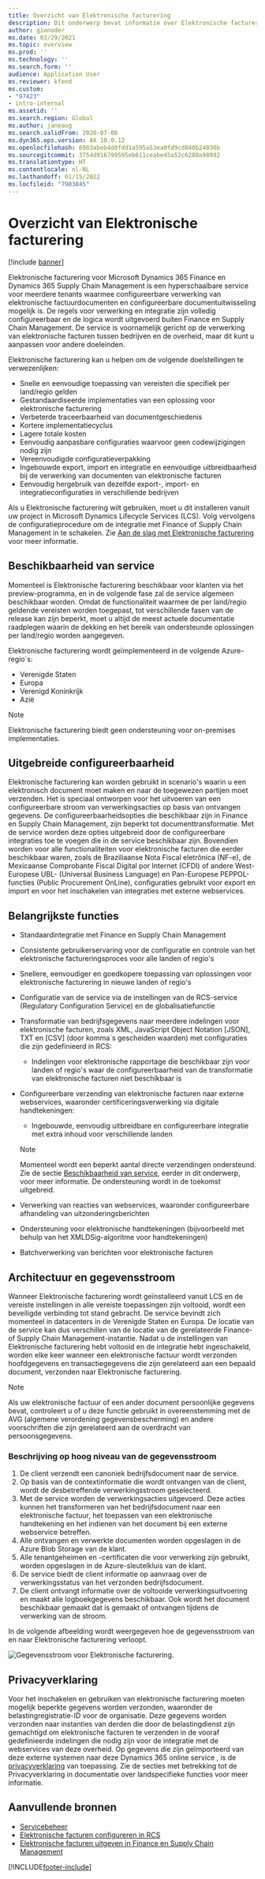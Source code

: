 ```yaml
---
title: Overzicht van Elektronische facturering
description: Dit onderwerp bevat informatie over Elektronische facturering in Microsoft Dynamics 365 Finance en Dynamics 365 Supply Chain Management.
author: gionoder
ms.date: 03/29/2021
ms.topic: overview
ms.prod: ''
ms.technology: ''
ms.search.form: ''
audience: Application User
ms.reviewer: kfend
ms.custom:
- "97423"
- intro-internal
ms.assetid: ''
ms.search.region: Global
ms.author: janeaug
ms.search.validFrom: 2020-07-08
ms.dyn365.ops.version: AX 10.0.12
ms.openlocfilehash: 6983abeb4d0fdd1a595a53ea0fd9cd840b24030b
ms.sourcegitcommit: 3754d916799595eb611ceabe45a52c6280a98992
ms.translationtype: HT
ms.contentlocale: nl-NL
ms.lasthandoff: 01/15/2022
ms.locfileid: "7983845"
---
```

# <a name="electronic-invoicing-overview"></a>Overzicht van Elektronische facturering

[!include [banner](../includes/banner.md)]

Elektronische facturering voor Microsoft Dynamics 365 Finance en Dynamics 365 Supply Chain Management is een hyperschaalbare service voor meerdere tenants waarmee configureerbare verwerking van elektronische factuurdocumenten en configureerbare documentuitwisseling mogelijk is. De regels voor verwerking en integratie zijn volledig configureerbaar en de logica wordt uitgevoerd buiten Finance en Supply Chain Management. De service is voornamelijk gericht op de verwerking van elektronische facturen tussen bedrijven en de overheid, maar dit kunt u aanpassen voor andere doeleinden.

Elektronische facturering kan u helpen om de volgende doelstellingen te verwezenlijken:

- Snelle en eenvoudige toepassing van vereisten die specifiek per land/regio gelden
- Gestandaardiseerde implementaties van een oplossing voor elektronische facturering
- Verbeterde traceerbaarheid van documentgeschiedenis
- Kortere implementatiecyclus
- Lagere totale kosten
- Eenvoudig aanpasbare configuraties waarvoor geen codewijzigingen nodig zijn
- Vereenvoudigde configuratieverpakking
- Ingebouwde export, import en integratie en eenvoudige uitbreidbaarheid bij de verwerking van documenten van elektronische facturen
- Eenvoudig hergebruik van dezelfde export-, import- en integratieconfiguraties in verschillende bedrijven

Als u Elektronische facturering wilt gebruiken, moet u dit installeren vanuit uw project in Microsoft Dynamics Lifecycle Services (LCS). Volg vervolgens de configuratieprocedure om de integratie met Finance of Supply Chain Management in te schakelen. Zie [Aan de slag met Elektronische facturering](e-invoicing-get-started.md) voor meer informatie.

## <a name="service-availability"></a><a name="availability"></a>Beschikbaarheid van service

Momenteel is Elektronische facturering beschikbaar voor klanten via het preview-programma, en in de volgende fase zal de service algemeen beschikbaar worden. Omdat de functionaliteit waarmee de per land/regio geldende vereisten worden toegepast, tot verschillende fasen van de release kan zijn beperkt, moet u altijd de meest actuele documentatie raadplegen waarin de dekking en het bereik van ondersteunde oplossingen per land/regio worden aangegeven.

Elektronische facturering wordt geïmplementeerd in de volgende Azure-regio´s:

- Verenigde Staten
- Europa
- Verenigd Koninkrijk
- Azië

> [!NOTE]
> Elektronische facturering biedt geen ondersteuning voor on-premises implementaties.

## <a name="extended-configurability"></a>Uitgebreide configureerbaarheid

Elektronische facturering kan worden gebruikt in scenario's waarin u een elektronisch document moet maken en naar de toegewezen partijen moet verzenden. Het is speciaal ontworpen voor het uitvoeren van een configureerbare stroom van verwerkingsacties op basis van ontvangen gegevens. De configureerbaarheidsopties die beschikbaar zijn in Finance en Supply Chain Management, zijn beperkt tot documenttransformatie. Met de service worden deze opties uitgebreid door de configureerbare integraties toe te voegen die in de service beschikbaar zijn. Bovendien worden voor alle functionaliteiten voor elektronische facturen die eerder beschikbaar waren, zoals de Braziliaanse Nota Fiscal eletrônica (NF-e), de Mexicaanse Comprobante Fiscal Digital por Internet (CFDI) of andere West-Europese UBL- (Universal Business Language) en Pan-Europese PEPPOL-functies (Public Procurement OnLine), configuraties gebruikt voor export en import en voor het inschakelen van integraties met externe webservices.

## <a name="feature-highlights"></a>Belangrijkste functies

- Standaardintegratie met Finance en Supply Chain Management
- Consistente gebruikerservaring voor de configuratie en controle van het elektronische factureringsproces voor alle landen of regio's
- Snellere, eenvoudiger en goedkopere toepassing van oplossingen voor elektronische facturering in nieuwe landen of regio's
- Configuratie van de service via de instellingen van de RCS-service (Regulatory Configuration Service) en de globalisatiefunctie
- Transformatie van bedrijfsgegevens naar meerdere indelingen voor elektronische facturen, zoals XML, JavaScript Object Notation \[JSON\], TXT en \[CSV\] (door komma´s gescheiden waarden) met configuraties die zijn gedefinieerd in RCS:

    - Indelingen voor elektronische rapportage die beschikbaar zijn voor landen of regio's waar de configureerbaarheid van de transformatie van elektronische facturen niet beschikbaar is

- Configureerbare verzending van elektronische facturen naar externe webservices, waaronder certificeringsverwerking via digitale handtekeningen:

    - Ingebouwde, eenvoudig uitbreidbare en configureerbare integratie met extra inhoud voor verschillende landen

    > [!NOTE]
    > Momenteel wordt een beperkt aantal directe verzendingen ondersteund. Zie de sectie [Beschikbaarheid van service](#availability), eerder in dit onderwerp, voor meer informatie. De ondersteuning wordt in de toekomst uitgebreid.

- Verwerking van reacties van webservices, waaronder configureerbare afhandeling van uitzonderingsberichten
- Ondersteuning voor elektronische handtekeningen (bijvoorbeeld met behulp van het XMLDSig-algoritme voor handtekeningen)
- Batchverwerking van berichten voor elektronische facturen

## <a name="architecture-and-data-flow"></a>Architectuur en gegevensstroom

Wanneer Elektronische facturering wordt geïnstalleerd vanuit LCS en de vereiste instellingen in alle vereiste toepassingen zijn voltooid, wordt een beveiligde verbinding tot stand gebracht. De service bevindt zich momenteel in datacenters in de Verenigde Staten en Europa. De locatie van de service kan dus verschillen van de locatie van de gerelateerde Finance- of Supply Chain Management-instantie. Nadat u de instellingen van Elektronische facturering hebt voltooid en de integratie hebt ingeschakeld, worden elke keer wanneer een elektronische factuur wordt verzonden hoofdgegevens en transactiegegevens die zijn gerelateerd aan een bepaald document, verzonden naar Elektronische facturering.

> [!NOTE]
> Als uw elektronische factuur of een ander document persoonlijke gegevens bevat, controleert u of u deze functie gebruikt in overeenstemming met de AVG (algemene verordening gegevensbescherming) en andere voorschriften die zijn gerelateerd aan de overdracht van persoonsgegevens.

### <a name="high-level-description-of-the-data-flow"></a>Beschrijving op hoog niveau van de gegevensstroom

1. De client verzendt een canoniek bedrijfsdocument naar de service.
2. Op basis van de contextinformatie die wordt ontvangen van de client, wordt de desbetreffende verwerkingsstroom geselecteerd.
3. Met de service worden de verwerkingsacties uitgevoerd. Deze acties kunnen het transformeren van het bedrijfsdocument naar een elektronische factuur, het toepassen van een elektronische handtekening en het indienen van het document bij een externe webservice betreffen.
4. Alle ontvangen en verwerkte documenten worden opgeslagen in de Azure Blob Storage van de klant.
5. Alle tenantgeheimen en -certificaten die voor verwerking zijn gebruikt, worden opgeslagen in de Azure-sleutelkluis van de klant.
6. De service biedt de client informatie op aanvraag over de verwerkingsstatus van het verzonden bedrijfsdocument.
7. De client ontvangt informatie over de voltooide verwerkingsuitvoering en maakt alle logboekgegevens beschikbaar. Ook wordt het document beschikbaar gemaakt dat is gemaakt of ontvangen tijdens de verwerking van de stroom.

In de volgende afbeelding wordt weergegeven hoe de gegevensstroom van en naar Elektronische facturering verloopt.

![Gegevensstroom voor Elektronische facturering.](media/e-invoicing-service-data-flow-diagram-overview.png)

## <a name="privacy-notice"></a>Privacyverklaring
Voor het inschakelen en gebruiken van elektronische facturering moeten mogelijk beperkte gegevens worden verzonden, waaronder de belastingregistratie-ID voor de organisatie. Deze gegevens worden verzonden naar instanties van derden die door de belastingdienst zijn gemachtigd om elektronische facturen te verzenden in de vooraf gedefinieerde indelingen die nodig zijn voor de integratie met de webservices van deze overheid. Op gegevens die zijn geïmporteerd van deze externe systemen naar deze Dynamics 365 online service , is de [privacyverklaring](https://go.microsoft.com/fwlink/?LinkId=512132) van toepassing. Zie de secties met betrekking tot de Privacyverklaring in documentatie over landspecifieke functies voor meer informatie.

## <a name="additional-resources"></a>Aanvullende bronnen
- [Servicebeheer](e-invoicing-service-administration.md)
- [Elektronische facturen configureren in RCS](e-invoicing-configuration-rcs.md)
- [Elektronische facturen uitgeven in Finance en Supply Chain Management](e-invoicing-issuing-electronic-invoices-finance-supply-chain-management.md)


[!INCLUDE[footer-include](../../includes/footer-banner.md)]
